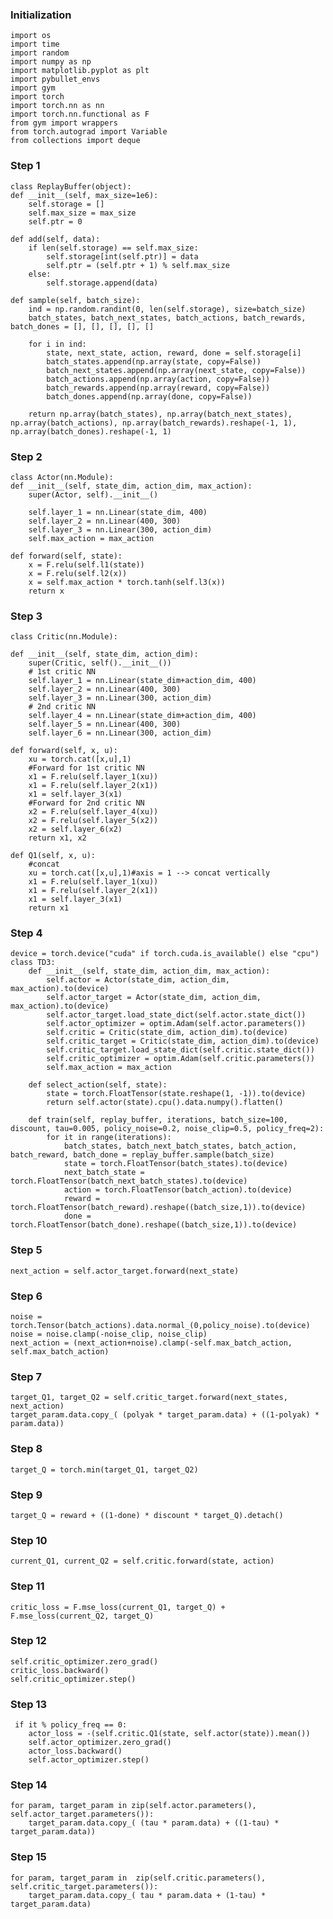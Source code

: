 
### Initialization

    import os
    import time
    import random
    import numpy as np
    import matplotlib.pyplot as plt
    import pybullet_envs
    import gym
    import torch
    import torch.nn as nn
    import torch.nn.functional as F
    from gym import wrappers
    from torch.autograd import Variable
    from collections import deque
    
### Step 1

    class ReplayBuffer(object):
    def __init__(self, max_size=1e6):      
        self.storage = []
        self.max_size = max_size
        self.ptr = 0

    def add(self, data):
        if len(self.storage) == self.max_size:
            self.storage[int(self.ptr)] = data
            self.ptr = (self.ptr + 1) % self.max_size
        else:
            self.storage.append(data)

    def sample(self, batch_size):
        ind = np.random.randint(0, len(self.storage), size=batch_size)
        batch_states, batch_next_states, batch_actions, batch_rewards, batch_dones = [], [], [], [], []

        for i in ind: 
            state, next_state, action, reward, done = self.storage[i]
            batch_states.append(np.array(state, copy=False))
            batch_next_states.append(np.array(next_state, copy=False))
            batch_actions.append(np.array(action, copy=False))
            batch_rewards.append(np.array(reward, copy=False))
            batch_dones.append(np.array(done, copy=False))

        return np.array(batch_states), np.array(batch_next_states), np.array(batch_actions), np.array(batch_rewards).reshape(-1, 1), np.array(batch_dones).reshape(-1, 1)

### Step 2

    class Actor(nn.Module):
    def __init__(self, state_dim, action_dim, max_action):
        super(Actor, self).__init__()
        
        self.layer_1 = nn.Linear(state_dim, 400)
        self.layer_2 = nn.Linear(400, 300)
        self.layer_3 = nn.Linear(300, action_dim)        
        self.max_action = max_action
        
    def forward(self, state):
        x = F.relu(self.l1(state))
        x = F.relu(self.l2(x))
        x = self.max_action * torch.tanh(self.l3(x))
        return x
### Step 3

    class Critic(nn.Module):
    
    def __init__(self, state_dim, action_dim):
        super(Critic, self().__init__())
        # 1st critic NN
        self.layer_1 = nn.Linear(state_dim+action_dim, 400)
        self.layer_2 = nn.Linear(400, 300)
        self.layer_3 = nn.Linear(300, action_dim)
        # 2nd critic NN
        self.layer_4 = nn.Linear(state_dim+action_dim, 400)
        self.layer_5 = nn.Linear(400, 300)
        self.layer_6 = nn.Linear(300, action_dim)
   
    def forward(self, x, u):
        xu = torch.cat([x,u],1)
        #Forward for 1st critic NN
        x1 = F.relu(self.layer_1(xu))
        x1 = F.relu(self.layer_2(x1))
        x1 = self.layer_3(x1)
        #Forward for 2nd critic NN
        x2 = F.relu(self.layer_4(xu))
        x2 = F.relu(self.layer_5(x2))
        x2 = self.layer_6(x2)
        return x1, x2
    
    def Q1(self, x, u):
        #concat
        xu = torch.cat([x,u],1)#axis = 1 --> concat vertically
        x1 = F.relu(self.layer_1(xu))
        x1 = F.relu(self.layer_2(x1))
        x1 = self.layer_3(x1)
        return x1
### Step 4

    device = torch.device("cuda" if torch.cuda.is_available() else "cpu")
	class TD3:
	    def __init__(self, state_dim, action_dim, max_action):
	        self.actor = Actor(state_dim, action_dim, max_action).to(device)
	        self.actor_target = Actor(state_dim, action_dim, max_action).to(device)
	        self.actor_target.load_state_dict(self.actor.state_dict())
	        self.actor_optimizer = optim.Adam(self.actor.parameters())
	        self.critic = Critic(state_dim, action_dim).to(device)
	        self.critic_target = Critic(state_dim, action_dim).to(device)
	        self.critic_target.load_state_dict(self.critic.state_dict())
	        self.critic_optimizer = optim.Adam(self.critic.parameters())
	        self.max_action = max_action
	    
	    def select_action(self, state):
	        state = torch.FloatTensor(state.reshape(1, -1)).to(device)
	        return self.actor(state).cpu().data.numpy().flatten()

	    def train(self, replay_buffer, iterations, batch_size=100, discount, tau=0.005, policy_noise=0.2, noise_clip=0.5, policy_freq=2):	    
		    for it in range(iterations):
		        batch_states, batch_next_batch_states, batch_action, batch_reward, batch_done = replay_buffer.sample(batch_size)
		        state = torch.FloatTensor(batch_states).to(device)
		        next_batch_state = torch.FloatTensor(batch_next_batch_states).to(device)
		        action = torch.FloatTensor(batch_action).to(device)
		        reward = torch.FloatTensor(batch_reward).reshape((batch_size,1)).to(device)        
		        done = torch.FloatTensor(batch_done).reshape((batch_size,1)).to(device)

### Step 5

    next_action = self.actor_target.forward(next_state)
### Step 6

    noise = torch.Tensor(batch_actions).data.normal_(0,policy_noise).to(device)
    noise = noise.clamp(-noise_clip, noise_clip)
    next_action = (next_action+noise).clamp(-self.max_batch_action, self.max_batch_action)
### Step 7

    target_Q1, target_Q2 = self.critic_target.forward(next_states, next_action)
    target_param.data.copy_( (polyak * target_param.data) + ((1-polyak) * param.data))

### Step 8

    target_Q = torch.min(target_Q1, target_Q2)
### Step 9

    target_Q = reward + ((1-done) * discount * target_Q).detach()
    
### Step 10

    current_Q1, current_Q2 = self.critic.forward(state, action)

### Step 11

    critic_loss = F.mse_loss(current_Q1, target_Q) + F.mse_loss(current_Q2, target_Q)

### Step 12

    self.critic_optimizer.zero_grad()
	critic_loss.backward()
	self.critic_optimizer.step()
### Step 13

     if it % policy_freq == 0:
	    actor_loss = -(self.critic.Q1(state, self.actor(state)).mean())
	    self.actor_optimizer.zero_grad()
	    actor_loss.backward()
	    self.actor_optimizer.step()


### Step 14

    for param, target_param in zip(self.actor.parameters(), self.actor_target.parameters()):
	    target_param.data.copy_( (tau * param.data) + ((1-tau) * target_param.data))
### Step 15

    for param, target_param in  zip(self.critic.parameters(), self.critic_target.parameters()):
        target_param.data.copy_( tau * param.data + (1-tau) * target_param.data)
